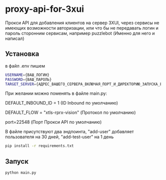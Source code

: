 # proxy-api-for-3xui
Прокси API для добавления клиентов на сервер 3XUI, через сервисы не имеющих возможности авторизации, или что бы не передавать логин и пароль сторонним сервисам, например puzzlebot (Именно для него и написал)

## Установка
в файл .env пишем
```bash
USERNAME={ВАШ_ЛОГИН}
PASSWORD={ВАШ_ПАРОЛЬ}
TARGET_SERVER={АДРЕС_ВАШЕГО_СЕРВЕРА_ВКЛЮЧАЯ_ПОРТ_И_ДИРЕКТОРИЮ_ЗАПУСКА_ЕСЛИ_ТАКОВАЯ_ИМЕЕТСЯ}
```
При желании можно поменять в файле main.py:

DEFAULT_INBOUND_ID = 1 (ID Inbound по умолчанию)

DEFAULT_FLOW = "xtls-rprx-vision" (Протокол по умолчанию)

port=22548 (Порт Прокси API по умолчанию)

В файле присутствуют два эндпоинта, "add-user" добавляет пользователя на 30 дней, "add-test-user" на 1 день

```bash
pip install -r requirements.txt
```
## Запуск
```bash
python main.py
```

